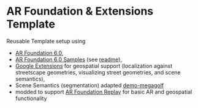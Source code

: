 # AR Foundation & Extensions Template

Reusable Template setup using 
- [AR Foundation 6.0](https://docs.unity3d.com/Packages/com.unity.xr.arfoundation@6.0/manual/index.html), 
- [AR Foundation 6.0 Samples](https://github.com/Unity-Technologies/arfoundation-samples) (see [readme](README.Arf.md)),
- [Google Extensions](https://github.com/graphific/arcore-unity-extensions) for geospatial support (localization against streetscape geometries, visualizing street geometries, and scene semantics),
- Scene Semantics (segmentation) adapted [demo-megagolf](https://github.com/google-ar/demo-megagolf)
- modded to support [AR Foundation Replay](https://github.com/asus4/ARFoundationReplay) for basic AR and geospatial functionality
